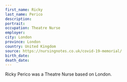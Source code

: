 ```yaml
---
first_name: Ricky
last_name: Perico
description: 
portrait: 
occupation: Theatre Nurse
employer: 
city: London
province: London
country: United Kingdom
source: https://nursingnotes.co.uk/covid-19-memorial/
birth_date: 
death_date: 
---
```


Ricky Perico was a Theatre Nurse based on London.
